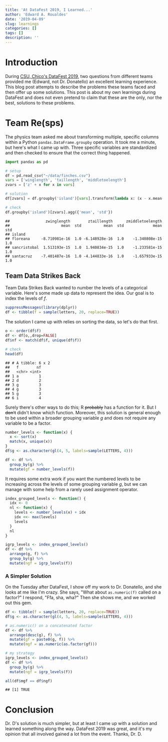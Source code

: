 ```yaml
---
title: 'At DataFest 2019, I Learned...'
author: 'Edward A. Roualdes'
date: '2019-04-09'
slug: learnings
categories: []
tags: []
description: ''
---
```


# Introduction

During [CSU, Chico's DataFest 2019](https://csudsi.netlify.com/2019/02/17/2019-02-17-asa-datafest-2019/), two questions from different teams provided me (Edward, not Dr. Donatello) an excellent learning experience.  This blog post attempts to describe the problems these teams faced and then offer up some solutions.  This post is about my own learnings during DataFest and does not even pretend to claim that these are the only, nor the best, solutions to these problems.

# Team Re(sps)

The physics team asked me about transforming multiple, specific columns within a Python $\texttt{pandas.DataFrame.groupby}$ operation.  It took me a minute, but here's what I came up with.  Three specific variables are standardized and then checked to ensure that the correct thing happened.


```python
import pandas as pd

# setup
df = pd.read_csv("~/data/finches.csv")
vars = ['winglength', 'taillength', 'middletoelength']
zvars = ['z' + x for x in vars]

# solution
df[zvars] = df.groupby('island')[vars].transform(lambda x: (x - x.mean())/x.std())

# check
df.groupby('island')[zvars].agg({'mean', 'std'})
```

```
##                zwinglength        ztaillength      zmiddletoelength     
##                       mean  std          mean  std             mean  std
## island                                                                  
## floreana     -8.710981e-16  1.0 -6.148928e-16  1.0    -1.340808e-15  1.0
## sancristobal  1.513193e-15  1.0  1.940834e-15  1.0    -1.233581e-15  1.0
## santacruz    -7.401487e-16  1.0 -4.144833e-16  1.0    -1.657933e-15  1.0
```

## Team Data Strikes Back

Team Data Strikes Back wanted to number the levels of a categorical variable.  Here's some made up data to represent the idea.  Our goal is to index the levels of $f$.


```r
suppressMessages(library(dplyr))
df <- tibble(f = sample(letters, 20, replace=TRUE))
```
The solution I came up with relies on sorting the data, so let's do that first.

```r
o <- order(df$f)
df <- df[o,,drop=FALSE]
df$nf <- match(df$f, unique(df$f))

# check
head(df)
```

```
## # A tibble: 6 x 2
##   f        nf
##   <chr> <int>
## 1 a         1
## 2 d         2
## 3 g         3
## 4 g         3
## 5 g         3
## 6 i         4
```

Surely there's other ways to do this; R ~~probably~~ has a function for it.  But I ~~don't~~ didn't know which function.  Moreover, this solution is general enough to be used within a broader grouping variable $g$ and does not require any variable to be a factor.

```r
number_levels <- function(x) {
  x <- sort(x)
  match(x, unique(x))
}
df$g <- as.character(gl(4, 5, labels=sample(LETTERS, 4)))

df <- df %>%
  group_by(g) %>%
  mutate(gf = number_levels(f))
```
It requires some extra work if you want the numbered levels to be increasing across the levels of some grouping variable $g$, but we can manage with some help from a rarely used assignment operator.

```r
index_grouped_levels <- function() {
  idx <- 0
  nl <- function(x) {
    levels <- number_levels(x) + idx
    idx <<- max(levels)
    levels
  }
  nl
}

igrp_levels <- index_grouped_levels()
df <- df %>%
  arrange(g, f) %>%
  group_by(g) %>%
  mutate(ngf = igrp_levels(f))
```
### A Simpler Solution

On the Tuesday after DataFest, I show off my work to Dr. Donatello, and she looks at me like I'm crazy.  She says, "What about $\texttt{as.numeric(f)}$ called on a factor?"  I respond, "Ffa, sha, wha?"  Then she shows me, and we worked out this gem.

```r
df <- tibble(f = sample(letters, 20, replace=TRUE))
df$g <- as.character(gl(4, 5, labels=sample(LETTERS, 4)))

# as.numeric() on a concatenated factor
df <- df %>%
  arrange(desc(g), f) %>%
  mutate(gf = paste0(g, f)) %>%
  mutate(mgf = as.numeric(as.factor(gf)))

# my strategy
igrp_levels <- index_grouped_levels()
df <- df %>%
  group_by(g) %>%
  mutate(ngf = igrp_levels(f))

all(df$mgf == df$ngf)
```

```
## [1] TRUE
```

# Conclusion

Dr. D's solution is much simpler, but at least I came up with a solution and learned something along the way.  DataFest 2019 was great, and it's my opinion that all involved gained a lot from the event. Thanks, Dr. D.

